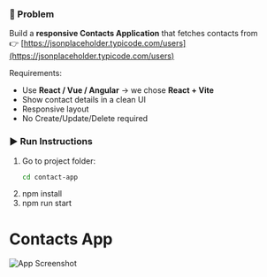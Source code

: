 ### 📖 Problem
Build a **responsive Contacts Application** that fetches contacts from  
👉 [https://jsonplaceholder.typicode.com/users](https://jsonplaceholder.typicode.com/users)

Requirements:
- Use **React / Vue / Angular** → we chose **React + Vite**  
- Show contact details in a clean UI  
- Responsive layout  
- No Create/Update/Delete required  

### ▶️ Run Instructions
1. Go to project folder:
   ```bash
   cd contact-app
2. npm install
3. npm run start

# Contacts App

![App Screenshot](./assets/screenshot.png)
